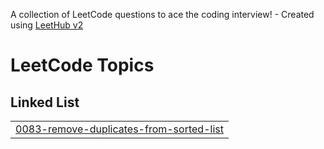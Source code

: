 A collection of LeetCode questions to ace the coding interview! - Created using [LeetHub v2](https://github.com/arunbhardwaj/LeetHub-2.0)
<!---LeetCode Topics Start-->
# LeetCode Topics
## Linked List
|  |
| ------- |
| [0083-remove-duplicates-from-sorted-list](https://github.com/Z9TONEDEVELOPER/LeetCode-Solutions-ZETCode/tree/master/0083-remove-duplicates-from-sorted-list) |
<!---LeetCode Topics End-->
